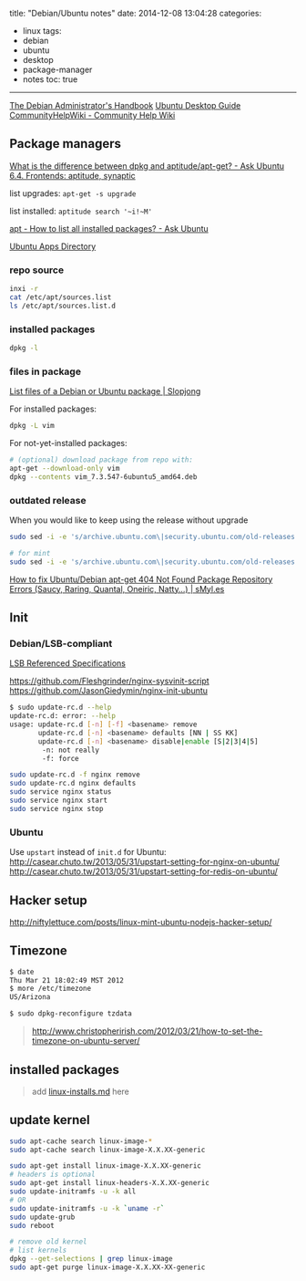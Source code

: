 title: "Debian/Ubuntu notes"
date: 2014-12-08 13:04:28
categories:
- linux
tags:
- debian
- ubuntu
- desktop
- package-manager
- notes
toc: true
---

[The Debian Administrator's Handbook](http://debian-handbook.info/browse/stable/)
[Ubuntu Desktop Guide](https://help.ubuntu.com/lts/ubuntu-help/index.html)
[CommunityHelpWiki - Community Help Wiki](https://help.ubuntu.com/community/CommunityHelpWiki)

<!-- more -->

## Package managers

[What is the difference between dpkg and aptitude/apt-get? - Ask Ubuntu](http://askubuntu.com/questions/309113/what-is-the-difference-between-dpkg-and-aptitude-apt-get)
[6.4. Frontends: aptitude, synaptic](http://debian-handbook.info/browse/stable/sect.apt-frontends.html)

list upgrades: `apt-get -s upgrade`

list installed: `aptitude search '~i!~M'`

[apt - How to list all installed packages? - Ask Ubuntu](http://askubuntu.com/questions/17823/how-to-list-all-installed-packages)

[Ubuntu Apps Directory](https://apps.ubuntu.com/cat/)

### repo source

```sh
inxi -r
cat /etc/apt/sources.list
ls /etc/apt/sources.list.d
```

### installed packages

```sh
dpkg -l
```

### files in package

[List files of a Debian or Ubuntu package | Slopjong](http://slopjong.de/2013/01/29/list-files-of-a-debian-package/)

For installed packages:
```sh
dpkg -L vim
```

For not-yet-installed packages:
```sh
# (optional) download package from repo with:
apt-get --download-only vim
dpkg --contents vim_7.3.547-6ubuntu5_amd64.deb
```

### outdated release

When you would like to keep using the release without upgrade

```sh
sudo sed -i -e 's/archive.ubuntu.com\|security.ubuntu.com/old-releases.ubuntu.com/g' /etc/apt/sources.list

# for mint
sudo sed -i -e 's/archive.ubuntu.com\|security.ubuntu.com/old-releases.ubuntu.com/g' /etc/apt/sources.list.d/official-package-repositories.list
```

[How to fix Ubuntu/Debian apt-get 404 Not Found Package Repository Errors (Saucy, Raring, Quantal, Oneiric, Natty…) | sMyl.es](https://smyl.es/how-to-fix-ubuntudebian-apt-get-404-not-found-package-repository-errors-saucy-raring-quantal-oneiric-natty/)

## Init

### Debian/LSB-compliant

[LSB Referenced Specifications](http://refspecs.linuxfoundation.org/lsb.shtml)

https://github.com/Fleshgrinder/nginx-sysvinit-script  
https://github.com/JasonGiedymin/nginx-init-ubuntu  

```sh
$ sudo update-rc.d --help
update-rc.d: error: --help
usage: update-rc.d [-n] [-f] <basename> remove
       update-rc.d [-n] <basename> defaults [NN | SS KK]
       update-rc.d [-n] <basename> disable|enable [S|2|3|4|5]
        -n: not really
        -f: force
```

```sh
sudo update-rc.d -f nginx remove
sudo update-rc.d nginx defaults
sudo service nginx status
sudo service nginx start
sudo service nginx stop
```

### Ubuntu

Use `upstart` instead of `init.d` for Ubuntu:  
http://casear.chuto.tw/2013/05/31/upstart-setting-for-nginx-on-ubuntu/  
http://casear.chuto.tw/2013/05/31/upstart-setting-for-redis-on-ubuntu/

## Hacker setup

http://niftylettuce.com/posts/linux-mint-ubuntu-nodejs-hacker-setup/

## Timezone

```sh
$ date
Thu Mar 21 18:02:49 MST 2012
$ more /etc/timezone
US/Arizona

$ sudo dpkg-reconfigure tzdata
```

> http://www.christopherirish.com/2012/03/21/how-to-set-the-timezone-on-ubuntu-server/

## installed packages

> add [linux-installs.md](https://gist.github.com/leesei/65bf019431fc418f8ce3) here

## update kernel

```sh
sudo apt-cache search linux-image-*
sudo apt-cache search linux-image-X.X.XX-generic

sudo apt-get install linux-image-X.X.XX-generic
# headers is optional
sudo apt-get install linux-headers-X.X.XX-generic
sudo update-initramfs -u -k all
# OR
sudo update-initramfs -u -k `uname -r`
sudo update-grub 
sudo reboot

# remove old kernel
# list kernels
dpkg --get-selections | grep linux-image
sudo apt-get purge linux-image-X.X.XX-XX-generic
```
